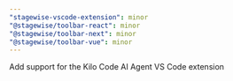 ```yaml
---
"stagewise-vscode-extension": minor
"@stagewise/toolbar-react": minor
"@stagewise/toolbar-next": minor
"@stagewise/toolbar-vue": minor
---
```


Add support for the Kilo Code AI Agent VS Code extension
